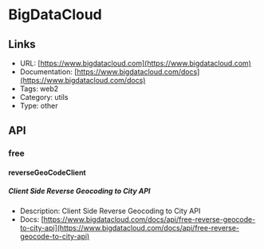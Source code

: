 # BigDataCloud

## Links

* URL: [https://www.bigdatacloud.com](https://www.bigdatacloud.com)
* Documentation: [https://www.bigdatacloud.com/docs](https://www.bigdatacloud.com/docs)
* Tags: web2
* Category: utils
* Type: other

## API

### free

#### reverseGeoCodeClient

##### Client Side Reverse Geocoding to City API

* Description: Client Side Reverse Geocoding to City API
* Docs: [https://www.bigdatacloud.com/docs/api/free-reverse-geocode-to-city-api](https://www.bigdatacloud.com/docs/api/free-reverse-geocode-to-city-api)
